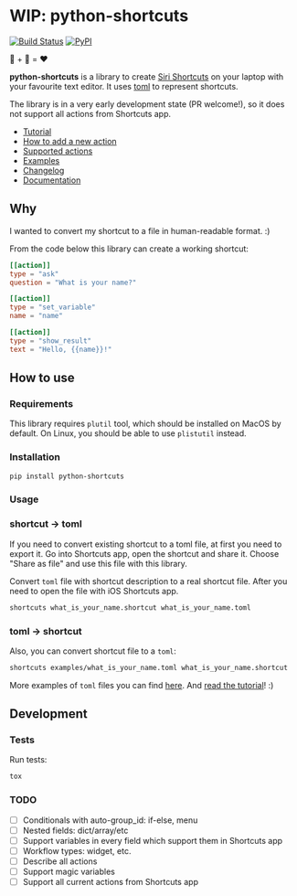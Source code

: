 # WIP: python-shortcuts

[![Build Status](https://travis-ci.org/alexander-akhmetov/python-shortcuts.svg?branch=master)](https://travis-ci.org/alexander-akhmetov/python-shortcuts)
[![PyPI](https://img.shields.io/pypi/v/python-shortcuts.svg)](https://pypi.python.org/pypi/python-shortcuts)

🍏 + 🐍 = ❤️

**python-shortcuts** is a library to create [Siri Shortcuts](https://support.apple.com/en-ae/guide/shortcuts/welcome/ios) on your laptop with your favourite text editor.
It uses [toml](https://github.com/toml-lang/toml) to represent shortcuts.

The library is in a very early development state (PR welcome!), so it does not support all actions from Shortcuts app.

* [Tutorial](docs/tutorial.md)
* [How to add a new action](docs/new_action.md)
* [Supported actions](docs/actions.md)
* [Examples](examples/)
* [Changelog](docs/CHANGELOG.md)
* [Documentation](docs/)

## Why

I wanted to convert my shortcut to a file in human-readable format. :)

From the code below this library can create a working shortcut:

```toml
[[action]]
type = "ask"
question = "What is your name?"

[[action]]
type = "set_variable"
name = "name"

[[action]]
type = "show_result"
text = "Hello, {{name}}!"
```

## How to use

### Requirements

This library requires `plutil` tool, which should be installed on MacOS by default.
On Linux, you should be able to use `plistutil` instead.

### Installation

```bash
pip install python-shortcuts
```

### Usage

### shortcut → toml

If you need to convert existing shortcut to a toml file, at first you need to export it.
Go into Shortcuts app, open the shortcut and share it. Choose "Share as file" and use this file with this library.

Convert `toml` file with shortcut description to a real shortcut file.
After you need to open the file with iOS Shortcuts app.

```bash
shortcuts what_is_your_name.shortcut what_is_your_name.toml
```

### toml → shortcut

Also, you can convert shortcut file to a `toml`:

```bash
shortcuts examples/what_is_your_name.toml what_is_your_name.shortcut
```

More examples of `toml` files you can find [here](examples/).
And [read the tutorial](docs/tutorial.md)! :)

## Development

### Tests

Run tests:

```bash
tox
```

### TODO

* ☐ Conditionals with auto-group_id: if-else, menu
* ☐ Nested fields: dict/array/etc
* ☐ Support variables in every field which support them in Shortcuts app
* ☐ Workflow types: widget, etc.
* ☐ Describe all actions
* ☐ Support magic variables
* ☐ Support all current actions from Shortcuts app
